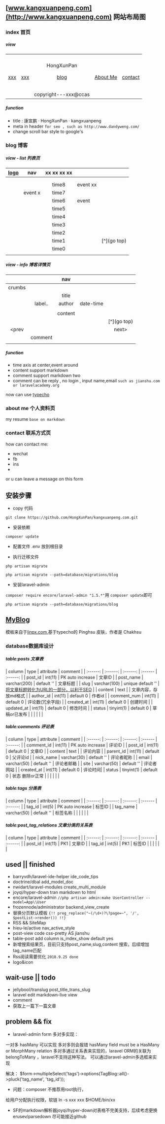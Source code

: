 ## [www.kangxuanpeng.com](http://www.kangxuanpeng.com) 网站布局图

### index 首页

##### view

| |  | |  | |
| :------: | :------:  | :------:  | :------ | :------: |
| | | |
| | | |
| | | |
| | | |
| | | HongXunPan | | |
| | | |
| | | |
| [xxx](http://xxx.kangxuanpeng.com) | [xxx](http://xxx.kangxuanpeng.com)  | [blog](http://blog.kangxuanpeng.com) | [About Me](http://me.kangxuanpeng.com) | [contact](http://www.kangxuanpeng.com/contact) |
| | | |
| | | |
| | | |
| | | |
| | | |
| | | copyright---xxx@ccas | | |

##### function

- title : 康宣鹏 · HongXunPan · kangxuanpeng
- meta in header ``` for seo , such as http://www.dandyweng.com/ ```
- change scroll bar style to google's


### blog 博客

##### view - list 列表页

| [logo](http://bolg.kangxuanpeng.com) | nav  | xx xx xx xx |  | |
| :------: | :------:  | :------:  | :------ | :------: |
| | | | | |
| | | | | |
| | | time8  | event xx | |
| | event x | time7 | | |
| | | time6 | event | |
| | | time5 | | |
| | | time4 | | |
| | | time3 | | |
| | | time2 | | |
| | | time1 | | [^](go top) |
| | | time0 | | |
| | | | | |

##### view - info 博客详情页

| | | nav |  | |
| :------: | :------:  | :------:  | :------ | :------: |
| crumbs |  | | | |
| | | title | | |
|  | label.. | author | date-time | |
| | | | | |
| | | content | | |
| | | | | [^](go top) |
| \<prev | | | | next\>|
| | comment | | | |
| | | | | |


##### function
 
 - time axis at center,event around
 - content support markdown
 - comment support markdown two
 - comment can be reply , no login , input name,email ```such as jianshu.com or laravelacademy.org```
 
 now can use [typecho](https://github.com/typecho/typecho)
 
 ### about me 个人资料页
 
 my resume ```base on markdown```
 
 ### contact 联系方式页
 
 how can contact me:
 - wechat
 - fb
 - ins
 - 
 or u can leave a message on this form
 
 ## 安装步骤
 
 - copy 代码
 
 ```git clone https://github.com/HongXunPan/kangxuanpeng.com.git```
 
 - 安装依赖
 
 ```composer update```
 
 - 配置文件 .env 放到根目录
 
 - 执行迁移文件
 
 ```php artisan migrate```
 
 ```php artisan migrate --path=database/migrations/blog```
 
 - 安装laravel-admin
 
 ```composer require encore/laravel-admin "1.5.*"```用 ```composer update```即可
 
 ```php artisan migrate --path=database/migrations/blog```

 ## [MyBlog](http://blog.kangxuanpeng.com)
 
 模板来自于[linpx.com](https://www.linpx.com/),基于typecho的 Pinghsu 皮肤，作者是 Chakhsu
 
 ### database数据库设计
  
 ##### table:posts 文章表
 
 | column | type | attribute | comment |
| :------: | :------:  | :------:  | :------ | :------: |
 | post_id | int(11) | PK auto increase | 文章ID |
 | post_name | varchar(200) | default '' | 文章标题 |
 | slug | varchar(100) | unique default '' | [将文章标题转化为URL的一部分，以利于SEO](https://laravel-china.org/topics/2857/write-a-url-slug-wheel-to-support-chinese-translation) |
 | content | text |  | 文章内容，存放md格式 |
 | author_id | int(11) | default 0 | 作者id |
 | comment_num | int(11) | default 0 | 评论数(冗余字段) |
 | created_at | int(11) | default 0 | 创建时间 |
 | updated_at | int(11) | default 0 | 修改时间 |
 | status | tinyint(1) | default 0 | 草稿or已发布 |
 | | | | |
 
 ##### table:comments 评论表
 
 | column | type | attribute | comment |
| :------: | :------:  | :------:  | :------ | :------: |
 | comment_id | int(11) | PK auto increase | 评论ID |
 | post_id | int(11) | default 0 | 文章ID |
 | content | text | | 评论内容 |
 | parent_id | int(11) | default 0 | 父评论id |
 | nick_name | varchar(30) | default '' | 评论者昵称 |
 | email | varchar(50) | default '' | 评论者邮箱 |
 | site | varchar(50) | default '' | 评论者网站 |
 | created_at | int(11) | default 0 | 评论时间|
 | status | tinyint(1) | default 0 | 状态 删除or正常 |
 | | | | |
 
 ##### table:tags 分类表
 
 | column | type | attribute | comment |
| :------: | :------:  | :------:  | :------ | :------: |
 | tag_id | int(5) | PK auto increase | 标签ID |
 | tag_name | varchar(50) | default '' | 标签名称 |
 | | | | |
 
 ##### table:post_tag_relations 文章分类的关系表
 
 | column | type | attribute | comment |
| :------: | :------:  | :------:  | :------ | :------: |
 | post_id | int(11) | PK1 | 文章ID |
 | tag_id | int(5) | PK1 | 标签ID |
 | | | | |

## used || finished

 - barryvdh/laravel-ide-helper ide_code_tips
 - doctrine/dbal add_model_doc
 - nwidart/laravel-modules create_multi_module
 - joyqi/hyper-down tran markdown to html
 - encore/laravel-admin  ``` //php artisan admin:make UserController --model=App\\User ```
 - frozennode/administrator backend_view_create
 - 替换分页默认模板 ```{!! preg_replace("~(/\d+)?\?page=~", '/', $postList->render()) !!}```
 - RSS && SiteMap
 - hieu-le/active nav_active_style
 - post-view code css-pretty AS jianshu
 - table-post add column is_index_show default yes
 - 新增搜索结果页，目前只支持post_name,slug,content 搜索，后续增加tag_name匹配
 - Rss阅读需要优化 ```2018.9.25 done```
 - logo&icon


## wait-use || todo
 - jellybool/translug post_title_trans_slug 
 - laravel edit markdown-live view
 - comment
 - 获取上一篇下一篇文章
 
 
## problem && fix
  
- laravel-admin form 多对多实现：

一对多 hasMany 可以实现 多对多则会报错 hasMany field must be a HasMany or MorphMany relation
多对多通过关系表来实现的，laravel ORM的关联为belongToMany ，laravel不支持这种写法， 可以通过laravel-admin多选框来实现

解决： $form->multipleSelect('tags')->options(TagBlog::all()->pluck('tag_name', 'tag_id'));
 
- 问题：composer 不推荐用root执行，

给用户分配执行权限，软链 ln -s xxx xxx $HOME/bin/xx

- SF的markdown解析器joyqi/hyper-down对表格不完美支持，后续考虑更换erusev/parsedown 尽可能接近github
